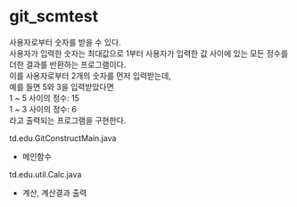 # git_scmtest


사용자로부터 숫자를 받을 수 있다. <br/>
사용자가 입력한 숫자는 최대값으로 1부터 사용자가 입력한 값 사이에 있는 모든 정수를 더한 결과를 반환하는 프로그램이다. <br/>
이를 사용자로부터 2개의 숫자를 먼저 입력받는데, <br/>
예를 들면 5와 3을 입력받았다면 <br/>
1 ~ 5 사이의 정수: 15 <br/>
1 ~ 3 사이의 정수: 6 <br/>
라고 출력되는 프로그램을 구현한다.<br/>


td.edu.GitConstructMain.java
- 메인함수

td.edu.util.Calc.java
- 계산, 계산결과 출력 
